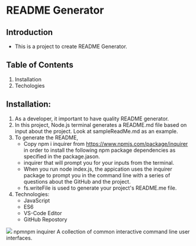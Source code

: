  # README Generator
## Introduction
* This is a project to create README Generator.
## Table of Contents
1.  Installation
2.  Techologies

## Installation:
1.  As a developer, it important to have quality README generator.
2.  In this project, Node.js terminal generates a README.md file based on input about the project.  Look at sampleReadMe.md as an example.
3.  To generate the README,
    *  Copy npm i inquirer from https://www.npmjs.com/package/inquirer in order to install the following npm package dependencies as specified in the package.jason.
    *  inquirer that will prompt you for your inputs from the terminal.
    *  When you run node index.js, the appication uses the inquirer package to prompt you in the command line with a series of questions about the GitHub and the project.
    *  fs.writeFile is used to generate your project's README.me file.
4.  Technologies:
    *  JavaScript
    *  ES6
    *  VS-Code Editor
    *  GitHub Repostory

![](readme_generator.gif)
npmnpm
inquirer
A collection of common interactive command line user interfaces.